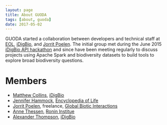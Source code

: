 ```yaml
---
layout: page
title: About GUODA
tags: [about, guoda]
date: 2017-05-02
---
```

    
GUODA started a collaboration between developers and technical staff at [EOL](http://eol.org/),
[iDigBio](https://www.idigbio.org/), and [Jorrit Poelen](http://eol.org/users/56974).
The initial group met during the June 2015 [iDigBio API hackathon](https://github.com/idigbio-api-hackathon)
and since have been meeting regularly to discuss projects using Apache Spark and 
biodiversity datasets to build tools to explore broad biodiversity questions.

# Members

* [Matthew Collins](https://www.acis.ufl.edu/people/mjcollin), [iDigBio](http://idigbio.org)
* [Jennifer Hammock](http://invertebrates.si.edu/hammock.htm), [Encyclopedia of Life](http://eol.org)
* [Jorrit Poelen](http://eol.org/users/56974), freelance, [Global Biotic Interactions](http://globalbioticinteractions.org)
* [Anne Thessen](http://ronininstitute.org/research-scholars/anne-thessen/), [Ronin Institue](http://ronininstitute.org)
* [Alexander Thompson](https://www.acis.ufl.edu/people/godfoder), [iDigBio](http://idigbio.org)
